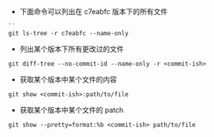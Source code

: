 * 下面命令可以列出在 c7eabfc 版本下的所有文件

```
``
git ls-tree -r c7eabfc --name-only
```

* 列出某个版本下所有更改过的文件

```
git diff-tree --no-commit-id --name-only -r <commit-ish>
```

* 获取某个版本中某个文件的内容

```
git show <commit-ish>:path/to/file
```

* 获取某个版本中某个文件的 patch

```
git show --pretty=format:%b <commit-ish> path/to/file
```

